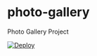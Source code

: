 # photo-gallery
Photo Gallery Project

<a href="https://heroku.com/deploy"><img src="https://www.herokucdn.com/deploy/button.svg" alt="Deploy"></a>

